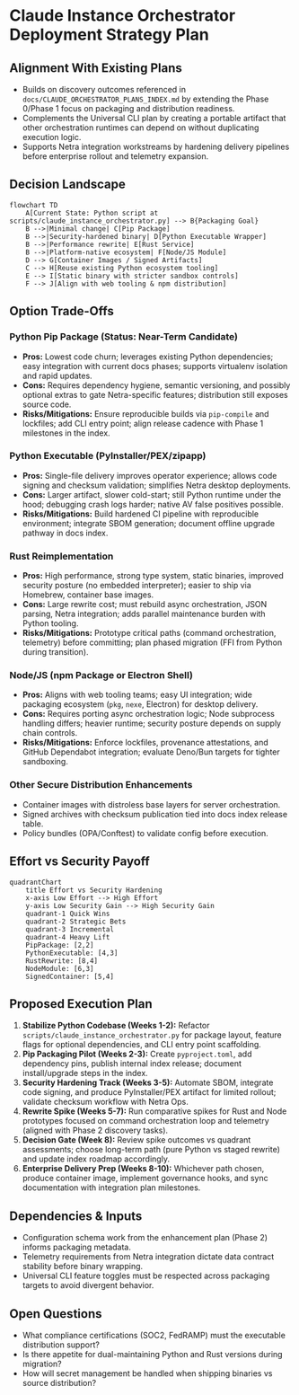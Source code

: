 # Claude Instance Orchestrator Deployment Strategy Plan

## Alignment With Existing Plans
- Builds on discovery outcomes referenced in `docs/CLAUDE_ORCHESTRATOR_PLANS_INDEX.md` by extending the Phase 0/Phase 1 focus on packaging and distribution readiness.
- Complements the Universal CLI plan by creating a portable artifact that other orchestration runtimes can depend on without duplicating execution logic.
- Supports Netra integration workstreams by hardening delivery pipelines before enterprise rollout and telemetry expansion.

## Decision Landscape

```mermaid
flowchart TD
    A[Current State: Python script at scripts/claude_instance_orchestrator.py] --> B{Packaging Goal}
    B -->|Minimal change| C[Pip Package]
    B -->|Security-hardened binary| D[Python Executable Wrapper]
    B -->|Performance rewrite| E[Rust Service]
    B -->|Platform-native ecosystem| F[Node/JS Module]
    D --> G[Container Images / Signed Artifacts]
    C --> H[Reuse existing Python ecosystem tooling]
    E --> I[Static binary with stricter sandbox controls]
    F --> J[Align with web tooling & npm distribution]
```

## Option Trade-Offs

### Python Pip Package (Status: Near-Term Candidate)
- **Pros:** Lowest code churn; leverages existing Python dependencies; easy integration with current docs phases; supports virtualenv isolation and rapid updates.
- **Cons:** Requires dependency hygiene, semantic versioning, and possibly optional extras to gate Netra-specific features; distribution still exposes source code.
- **Risks/Mitigations:** Ensure reproducible builds via `pip-compile` and lockfiles; add CLI entry point; align release cadence with Phase 1 milestones in the index.

### Python Executable (PyInstaller/PEX/zipapp)
- **Pros:** Single-file delivery improves operator experience; allows code signing and checksum validation; simplifies Netra desktop deployments.
- **Cons:** Larger artifact, slower cold-start; still Python runtime under the hood; debugging crash logs harder; native AV false positives possible.
- **Risks/Mitigations:** Build hardened CI pipeline with reproducible environment; integrate SBOM generation; document offline upgrade pathway in docs index.

### Rust Reimplementation
- **Pros:** High performance, strong type system, static binaries, improved security posture (no embedded interpreter); easier to ship via Homebrew, container base images.
- **Cons:** Large rewrite cost; must rebuild async orchestration, JSON parsing, Netra integration; adds parallel maintenance burden with Python tooling.
- **Risks/Mitigations:** Prototype critical paths (command orchestration, telemetry) before committing; plan phased migration (FFI from Python during transition).

### Node/JS (npm Package or Electron Shell)
- **Pros:** Aligns with web tooling teams; easy UI integration; wide packaging ecosystem (`pkg`, `nexe`, Electron) for desktop delivery.
- **Cons:** Requires porting async orchestration logic; Node subprocess handling differs; heavier runtime; security posture depends on supply chain controls.
- **Risks/Mitigations:** Enforce lockfiles, provenance attestations, and GitHub Dependabot integration; evaluate Deno/Bun targets for tighter sandboxing.

### Other Secure Distribution Enhancements
- Container images with distroless base layers for server orchestration.
- Signed archives with checksum publication tied into docs index release table.
- Policy bundles (OPA/Conftest) to validate config before execution.

## Effort vs Security Payoff

```mermaid
quadrantChart
    title Effort vs Security Hardening
    x-axis Low Effort --> High Effort
    y-axis Low Security Gain --> High Security Gain
    quadrant-1 Quick Wins
    quadrant-2 Strategic Bets
    quadrant-3 Incremental
    quadrant-4 Heavy Lift
    PipPackage: [2,2]
    PythonExecutable: [4,3]
    RustRewrite: [8,4]
    NodeModule: [6,3]
    SignedContainer: [5,4]
```

## Proposed Execution Plan
1. **Stabilize Python Codebase (Weeks 1-2):** Refactor `scripts/claude_instance_orchestrator.py` for package layout, feature flags for optional dependencies, and CLI entry point scaffolding.
2. **Pip Packaging Pilot (Weeks 2-3):** Create `pyproject.toml`, add dependency pins, publish internal index release; document install/upgrade steps in the index.
3. **Security Hardening Track (Weeks 3-5):** Automate SBOM, integrate code signing, and produce PyInstaller/PEX artifact for limited rollout; validate checksum workflow with Netra Ops.
4. **Rewrite Spike (Weeks 5-7):** Run comparative spikes for Rust and Node prototypes focused on command orchestration loop and telemetry (aligned with Phase 2 discovery tasks).
5. **Decision Gate (Week 8):** Review spike outcomes vs quadrant assessments; choose long-term path (pure Python vs staged rewrite) and update index roadmap accordingly.
6. **Enterprise Delivery Prep (Weeks 8-10):** Whichever path chosen, produce container image, implement governance hooks, and sync documentation with integration plan milestones.

## Dependencies & Inputs
- Configuration schema work from the enhancement plan (Phase 2) informs packaging metadata.
- Telemetry requirements from Netra integration dictate data contract stability before binary wrapping.
- Universal CLI feature toggles must be respected across packaging targets to avoid divergent behavior.

## Open Questions
- What compliance certifications (SOC2, FedRAMP) must the executable distribution support?
- Is there appetite for dual-maintaining Python and Rust versions during migration?
- How will secret management be handled when shipping binaries vs source distribution?
